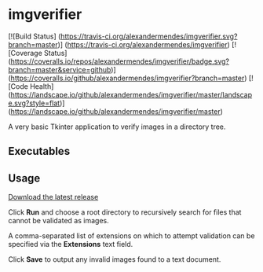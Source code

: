 # imgverifier

[![Build Status]
(https://travis-ci.org/alexandermendes/imgverifier.svg?branch=master)]
(https://travis-ci.org/alexandermendes/imgverifier) [![Coverage Status]
(https://coveralls.io/repos/alexandermendes/imgverifier/badge.svg?branch=master&service=github)]
(https://coveralls.io/github/alexandermendes/imgverifier?branch=master) [![Code Health]
(https://landscape.io/github/alexandermendes/imgverifier/master/landscape.svg?style=flat)]
(https://landscape.io/github/alexandermendes/imgverifier/master)

A very basic Tkinter application to verify images in a directory tree.

## Executables


## Usage

[Download the latest release](https://github.com/alexandermendes/imgverifier/releases)

Click **Run** and choose a root directory to recursively search for files that cannot be
validated as images.

A comma-separated list of extensions on which to attempt validation can be specified
via the **Extensions** text field.

Click **Save** to output any invalid images found to a text document.
